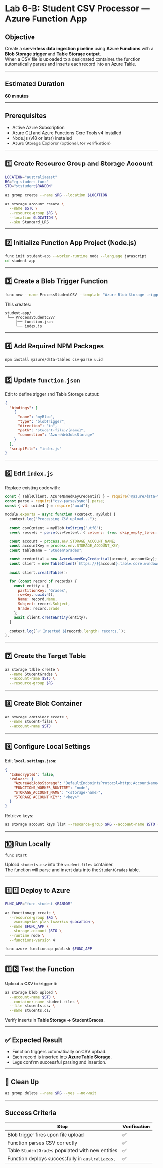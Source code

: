 # Lab 6-B: Student CSV Processor — Azure Function App

## Objective
Create a **serverless data ingestion pipeline** using **Azure Functions** with a **Blob Storage trigger** and **Table Storage output**.  
When a CSV file is uploaded to a designated container, the function automatically parses and inserts each record into an Azure Table.

---

## Estimated Duration
**60 minutes**

---

## Prerequisites
- Active Azure Subscription  
- Azure CLI and Azure Functions Core Tools v4 installed  
- Node.js (v18 or later) installed  
- Azure Storage Explorer (optional, for verification)

---

## 1️⃣ Create Resource Group and Storage Account

```bash
LOCATION="australiaeast"
RG="rg-student-func"
STO="ststudent$RANDOM"

az group create --name $RG --location $LOCATION

az storage account create \
  --name $STO \
  --resource-group $RG \
  --location $LOCATION \
  --sku Standard_LRS
```

---

## 2️⃣ Initialize Function App Project (Node.js)

```bash
func init student-app --worker-runtime node --language javascript
cd student-app
```

---

## 3️⃣ Create a Blob Trigger Function

```bash
func new --name ProcessStudentCSV --template "Azure Blob Storage trigger"
```

This creates:
```
student-app/
 └── ProcessStudentCSV/
     ├── function.json
     └── index.js
```

---

## 4️⃣ Add Required NPM Packages

```bash
npm install @azure/data-tables csv-parse uuid
```

---

## 5️⃣ Update `function.json`

Edit to define trigger and Table Storage output:

```json
{
  "bindings": [
    {
      "name": "myBlob",
      "type": "blobTrigger",
      "direction": "in",
      "path": "student-files/{name}",
      "connection": "AzureWebJobsStorage"
    }
  ],
  "scriptFile": "index.js"
}
```

---

## 6️⃣ Edit `index.js`

Replace existing code with:

```javascript
const { TableClient, AzureNamedKeyCredential } = require("@azure/data-tables");
const parse = require("csv-parse/sync").parse;
const { v4: uuidv4 } = require("uuid");

module.exports = async function (context, myBlob) {
  context.log("Processing CSV upload...");

  const csvContent = myBlob.toString("utf8");
  const records = parse(csvContent, { columns: true, skip_empty_lines: true });

  const account = process.env.STORAGE_ACCOUNT_NAME;
  const accountKey = process.env.STORAGE_ACCOUNT_KEY;
  const tableName = "StudentGrades";

  const credential = new AzureNamedKeyCredential(account, accountKey);
  const client = new TableClient(`https://${account}.table.core.windows.net`, tableName, credential);

  await client.createTable();

  for (const record of records) {
    const entity = {
      partitionKey: "Grades",
      rowKey: uuidv4(),
      Name: record.Name,
      Subject: record.Subject,
      Grade: record.Grade
    };
    await client.createEntity(entity);
  }

  context.log(`✅ Inserted ${records.length} records.`);
};
```

---

## 7️⃣ Create the Target Table

```bash
az storage table create \
  --name StudentGrades \
  --account-name $STO \
  --resource-group $RG
```

---

## 8️⃣ Create Blob Container

```bash
az storage container create \
  --name student-files \
  --account-name $STO
```

---

## 9️⃣ Configure Local Settings

Edit **`local.settings.json`**:

```json
{
  "IsEncrypted": false,
  "Values": {
    "AzureWebJobsStorage": "DefaultEndpointsProtocol=https;AccountName=<storage-name>;AccountKey=<key>;EndpointSuffix=core.windows.net",
    "FUNCTIONS_WORKER_RUNTIME": "node",
    "STORAGE_ACCOUNT_NAME": "<storage-name>",
    "STORAGE_ACCOUNT_KEY": "<key>"
  }
}
```

Retrieve keys:

```bash
az storage account keys list --resource-group $RG --account-name $STO -o table
```

---

## 🔟 Run Locally

```bash
func start
```

Upload `students.csv` into the `student-files` container.  
The function will parse and insert data into the `StudentGrades` table.

---

## 1️⃣1️⃣ Deploy to Azure

```bash
FUNC_APP="func-student-$RANDOM"

az functionapp create \
  --resource-group $RG \
  --consumption-plan-location $LOCATION \
  --name $FUNC_APP \
  --storage-account $STO \
  --runtime node \
  --functions-version 4

func azure functionapp publish $FUNC_APP
```

---

## 1️⃣2️⃣ Test the Function

Upload a CSV to trigger it:

```bash
az storage blob upload \
  --account-name $STO \
  --container-name student-files \
  --file students.csv \
  --name students.csv
```

Verify inserts in **Table Storage → StudentGrades**.

---

## ✅ Expected Result

- Function triggers automatically on CSV upload.  
- Each record is inserted into **Azure Table Storage**.  
- Logs confirm successful parsing and insertion.

---

## 🧹 Clean Up

```bash
az group delete --name $RG --yes --no-wait
```

---

## Success Criteria

| Step | Verification |
|------|---------------|
| Blob trigger fires upon file upload | ✅ |
| Function parses CSV correctly | ✅ |
| Table `StudentGrades` populated with new entities | ✅ |
| Function deploys successfully in `australiaeast` | ✅ |
